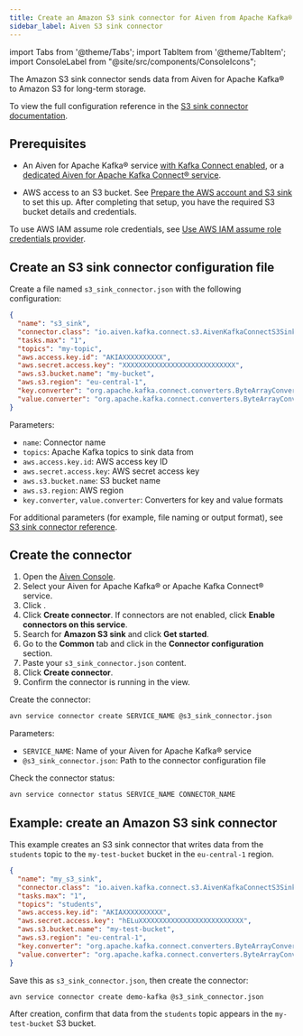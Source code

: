 ```yaml
---
title: Create an Amazon S3 sink connector for Aiven from Apache Kafka®
sidebar_label: Aiven S3 sink connector
---
```


import Tabs from '@theme/Tabs';
import TabItem from '@theme/TabItem';
import ConsoleLabel from "@site/src/components/ConsoleIcons";

The Amazon S3 sink connector sends data from Aiven for Apache Kafka® to Amazon S3 for long-term storage.

To view the full configuration reference in the [S3 sink connector documentation](https://github.com/Aiven-Open/cloud-storage-connectors-for-apache-kafka/blob/main/s3-sink-connector/README.md).

## Prerequisites

- An Aiven for Apache Kafka® service [with Kafka Connect enabled](enable-connect), or a
  [dedicated Aiven for Apache Kafka Connect® service](/docs/products/kafka/kafka-connect/get-started#apache_kafka_connect_dedicated_cluster).

- AWS access to an S3 bucket. See [Prepare the AWS account and S3 sink](/docs/products/kafka/kafka-connect/howto/s3-sink-prepare)
  to set this up.
  After completing that setup, you have the required S3 bucket details and credentials.

To use AWS IAM assume role credentials, see
[Use AWS IAM assume role credentials provider](/docs/products/kafka/kafka-connect/howto/s3-iam-assume-role).

## Create an S3 sink connector configuration file

Create a file named `s3_sink_connector.json` with the following configuration:

```json
{
  "name": "s3_sink",
  "connector.class": "io.aiven.kafka.connect.s3.AivenKafkaConnectS3SinkConnector",
  "tasks.max": "1",
  "topics": "my-topic",
  "aws.access.key.id": "AKIAXXXXXXXXXX",
  "aws.secret.access.key": "XXXXXXXXXXXXXXXXXXXXXXXXXXXX",
  "aws.s3.bucket.name": "my-bucket",
  "aws.s3.region": "eu-central-1",
  "key.converter": "org.apache.kafka.connect.converters.ByteArrayConverter",
  "value.converter": "org.apache.kafka.connect.converters.ByteArrayConverter"
}
```

Parameters:

- `name`: Connector name
- `topics`: Apache Kafka topics to sink data from
- `aws.access.key.id`: AWS access key ID
- `aws.secret.access.key`: AWS secret access key
- `aws.s3.bucket.name`: S3 bucket name
- `aws.s3.region`: AWS region
- `key.converter`, `value.converter`: Converters for key and value formats

For additional parameters (for example, file naming or output format), see
[S3 sink connector reference](https://github.com/Aiven-Open/cloud-storage-connectors-for-apache-kafka/blob/main/s3-sink-connector/README.md).

## Create the connector

<Tabs groupId="setup-method">
<TabItem value="console" label="Aiven Console" default>

1. Open the [Aiven Console](https://console.aiven.io/).
1. Select your Aiven for Apache Kafka® or Apache Kafka Connect® service.
1. Click <ConsoleLabel name="Connectors"/>.
1. Click **Create connector**.
   If connectors are not enabled, click **Enable connectors on this service**.
1. Search for **Amazon S3 sink** and click **Get started**.
1. Go to the **Common** tab and click <ConsoleLabel name="edit"/> in the
   **Connector configuration** section.
1. Paste your `s3_sink_connector.json` content.
1. Click **Create connector**.
1. Confirm the connector is running in the <ConsoleLabel name="Connectors"/> view.

</TabItem>
<TabItem value="cli" label="Aiven CLI">

Create the connector:

```bash
avn service connector create SERVICE_NAME @s3_sink_connector.json
```

Parameters:

- `SERVICE_NAME`: Name of your Aiven for Apache Kafka® service
- `@s3_sink_connector.json`: Path to the connector configuration file

Check the connector status:

```bash
avn service connector status SERVICE_NAME CONNECTOR_NAME
```

</TabItem>
</Tabs>

## Example: create an Amazon S3 sink connector

This example creates an S3 sink connector that writes data from the `students` topic to
the `my-test-bucket` bucket in the `eu-central-1` region.

```json
{
  "name": "my_s3_sink",
  "connector.class": "io.aiven.kafka.connect.s3.AivenKafkaConnectS3SinkConnector",
  "tasks.max": "1",
  "topics": "students",
  "aws.access.key.id": "AKIAXXXXXXXXXX",
  "aws.secret.access.key": "hELuXXXXXXXXXXXXXXXXXXXXXXXXXX",
  "aws.s3.bucket.name": "my-test-bucket",
  "aws.s3.region": "eu-central-1",
  "key.converter": "org.apache.kafka.connect.converters.ByteArrayConverter",
  "value.converter": "org.apache.kafka.connect.converters.ByteArrayConverter"
}
```

Save this as `s3_sink_connector.json`, then create the connector:

```bash
avn service connector create demo-kafka @s3_sink_connector.json
```

After creation, confirm that data from the `students` topic appears in
the `my-test-bucket` S3 bucket.
